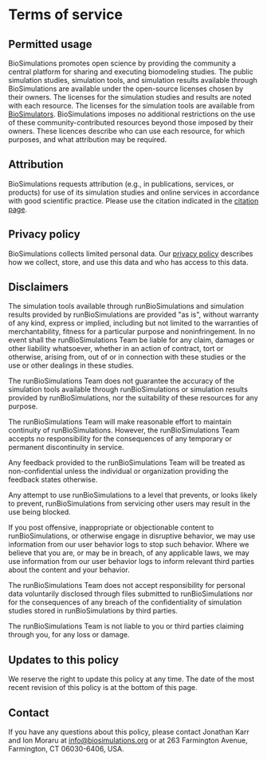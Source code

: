 # Terms of service
## Permitted usage

BioSimulations promotes open science by providing the community a central platform for sharing and executing biomodeling studies. The public simulation studies, simulation tools, and simulation results available through BioSimulations are available under the open-source licenses chosen by their owners. The licenses for the simulation studies and results are noted with each resource. The licenses for the simulation tools are available from [BioSimulators](https://biosimulators.org). BioSimulations imposes no additional restrictions on the use of these community-contributed resources beyond those imposed by their owners. These licences describe who can use each resource, for which purposes, and what attribution may be required.

## Attribution

BioSimulations requests attribution (e.g., in publications, services, or products) for use of its simulation studies and online services in accordance with good scientific practice. Please use the citation indicated in the [citation page](./citation).

## Privacy policy
BioSimulations collects limited personal data. Our [privacy policy](privacy.md) describes how we collect, store, and use this data and who has access to this data.

## Disclaimers

The simulation tools available through runBioSimulations and simulation results provided by runBioSimulations are provided "as is", without warranty of any kind, express or implied, including but not limited to the warranties of merchantability, fitness for a particular purpose and noninfringement. In no event shall the runBioSimulations Team be liable for any claim, damages or other liability whatsoever, whether in an action of contract, tort or otherwise, arising from, out of or in connection with these studies or the use or other dealings in these studies.

The runBioSimulations Team does not guarantee the accuracy of the simulation tools available through runBioSimulations or simulation results provided by runBioSimulations, nor the suitability of these resources for any purpose.

The runBioSimulations Team will make reasonable effort to maintain continuity of runBioSimulations. However, the runBioSimulations Team accepts no responsibility for the consequences of any temporary or permanent discontinuity in service.

Any feedback provided to the runBioSimulations Team will be treated as non-confidential unless the individual or organization providing the feedback states otherwise.

Any attempt to use runBioSimulations to a level that prevents, or looks likely to prevent, runBioSimulations from servicing other users may result in the use being blocked.

If you post offensive, inappropriate or objectionable content to runBioSimulations, or otherwise engage in disruptive behavior, we may use information from our user behavior logs to stop such behavior. Where we believe that you are, or may be in breach, of any applicable laws, we may use information from our user behavior logs to inform relevant third parties about the content and your behavior.

The runBioSimulations Team does not accept responsibility for personal data voluntarily disclosed through files submitted to runBioSimulations nor for the consequences of any breach of the confidentiality of simulation studies stored in runBioSimulations by third parties.

The runBioSimulations Team is not liable to you or third parties claiming through you, for any loss or damage.

## Updates to this policy

We reserve the right to update this policy at any time. The date of the most recent revision of this policy is at the bottom of this page.

## Contact
If you have any questions about this policy, please contact Jonathan Karr and Ion Moraru at [info@biosimulations.org](mailto:info@biosimulations.org) or at 263 Farmington Avenue, Farmington, CT 06030-6406, USA.
